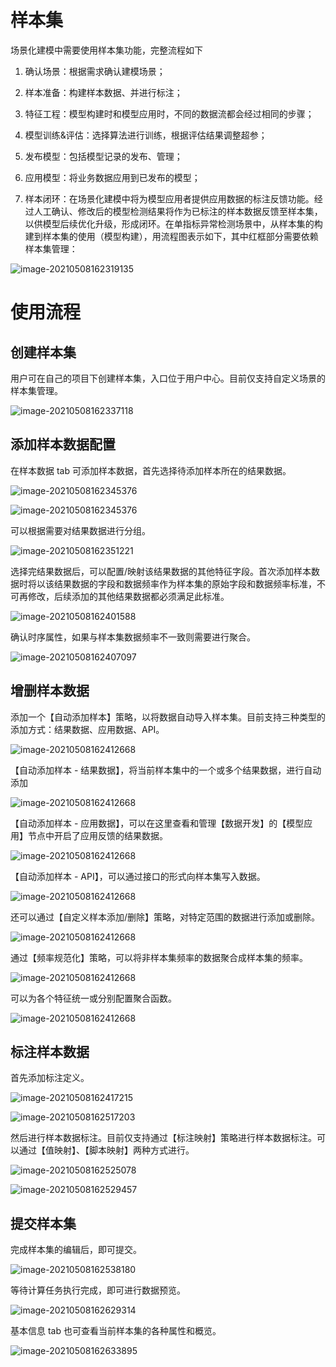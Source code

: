 # 样本集

场景化建模中需要使用样本集功能，完整流程如下

1)   确认场景：根据需求确认建模场景；

2)   样本准备：构建样本数据、并进行标注；

3)   特征工程：模型构建时和模型应用时，不同的数据流都会经过相同的步骤；

4)   模型训练&评估：选择算法进行训练，根据评估结果调整超参；

5)   发布模型：包括模型记录的发布、管理；

6)   应用模型：将业务数据应用到已发布的模型；

7)   样本闭环：在场景化建模中将为模型应用者提供应用数据的标注反馈功能。经过人工确认、修改后的模型检测结果将作为已标注的样本数据反馈至样本集，以供模型后续优化升级，形成闭环。在单指标异常检测场景中，从样本集的构建到样本集的使用（模型构建），用流程图表示如下，其中红框部分需要依赖样本集管理：

![image-20210508162319135](./assets/00.png)


# 使用流程

## 创建样本集

用户可在自己的项目下创建样本集，入口位于用户中心。目前仅支持自定义场景的样本集管理。

![image-20210508162337118](./assets/image-20210508162337118.png)

## 添加样本数据配置

在样本数据 tab 可添加样本数据，首先选择待添加样本所在的结果数据。

![image-20210508162345376](./assets/dataset002.png)

![image-20210508162345376](./assets/dataset003.png)

可以根据需要对结果数据进行分组。

![image-20210508162351221](./assets/dataset004.png)

选择完结果数据后，可以配置/映射该结果数据的其他特征字段。首次添加样本数据时将以该结果数据的字段和数据频率作为样本集的原始字段和数据频率标准，不可再修改，后续添加的其他结果数据都必须满足此标准。

![image-20210508162401588](./assets/dataset005.png)

确认时序属性，如果与样本集数据频率不一致则需要进行聚合。

![image-20210508162407097](./assets/image-20210508162407097.png)

## 增删样本数据

添加一个【自动添加样本】策略，以将数据自动导入样本集。目前支持三种类型的添加方式：结果数据、应用数据、API。

![image-20210508162412668](./assets/dataset006.png)

【自动添加样本 - 结果数据】，将当前样本集中的一个或多个结果数据，进行自动添加

![image-20210508162412668](./assets/dataset007.png)

【自动添加样本 - 应用数据】，可以在这里查看和管理【数据开发】的【模型应用】节点中开启了应用反馈的结果数据。

![image-20210508162412668](./assets/dataset008.png)

【自动添加样本 - API】，可以通过接口的形式向样本集写入数据。

![image-20210508162412668](./assets/dataset009.png)

还可以通过【自定义样本添加/删除】策略，对特定范围的数据进行添加或删除。

![image-20210508162412668](./assets/dataset010.png)

通过【频率规范化】策略，可以将非样本集频率的数据聚合成样本集的频率。

![image-20210508162412668](./assets/dataset011.png)

可以为各个特征统一或分别配置聚合函数。

![image-20210508162412668](./assets/dataset012.png)

## 标注样本数据

首先添加标注定义。

![image-20210508162417215](./assets/dataset013.png)

![image-20210508162517203](./assets/dataset014.png)

然后进行样本数据标注。目前仅支持通过【标注映射】策略进行样本数据标注。可以通过【值映射】、【脚本映射】两种方式进行。

![image-20210508162525078](./assets/dataset015.png)

![image-20210508162529457](./assets/dataset016.png)


## 提交样本集

完成样本集的编辑后，即可提交。

![image-20210508162538180](./assets/dataset017.png)

等待计算任务执行完成，即可进行数据预览。

![image-20210508162629314](./assets/dataset018.png)

基本信息 tab 也可查看当前样本集的各种属性和概览。

![image-20210508162633895](./assets/dataset019.png)